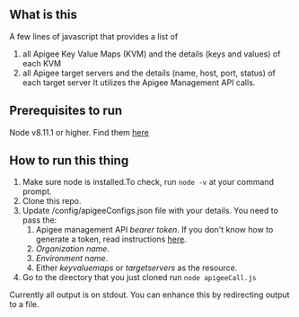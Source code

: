 ## What is this
A few lines of javascript that provides a list of
  1. all Apigee Key Value Maps (KVM) and the details (keys and values) of each KVM
  2. all Apigee target servers and the details (name, host, port, status) of each target server
It utilizes the Apigee Management API calls.

## Prerequisites to run
Node v8.11.1 or higher. Find them [here](https://nodejs.org/ja/blog/release/v8.11.1/)

## How to run this thing
1. Make sure node is installed.To check, run `node -v` at your command prompt.
2. Clone this repo.
3. Update /config/apigeeConfigs.json file with your details. You need to pass the:
    1. Apigee management API *bearer token*. If you don't know how to generate a token, read instructions [here](https://docs.apigee.com/api-platform/system-administration/management-api-tokens).
    2. *Organization name*.
    3. *Environment name*.
    4. Either *keyvaluemaps* or *targetservers* as the resource.
4. Go to the directory that you just cloned run `node apigeeCall.js`

Currently all output is on stdout. You can enhance this by redirecting output to a file.
